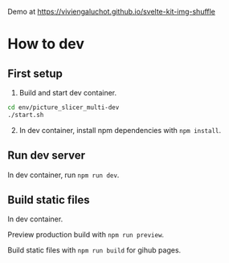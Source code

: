 Demo at https://viviengaluchot.github.io/svelte-kit-img-shuffle

# How to dev

## First setup

1) Build and start dev container.

```bash
cd env/picture_slicer_multi-dev
./start.sh
```

2) In dev container, install npm dependencies with `npm install`.

## Run dev server

In dev container, run `npm run dev`.

## Build static files

In dev container.

Preview production build with `npm run preview`.

Build static files with `npm run build` for gihub pages.